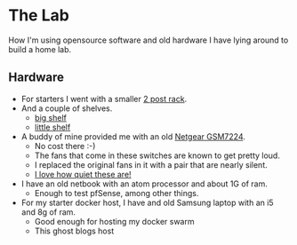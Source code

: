 # The Lab

How I'm using opensource software and old hardware I have lying around to build a home lab.

## Hardware
* For starters I went with a smaller [2 post rack](https://www.amazon.com/gp/product/B001U14MO8/ref=oh_aui_detailpage_o04_s00?ie=UTF8&psc=1).
* And a couple of shelves.
    * [big shelf](https://www.amazon.com/gp/product/B008X3JHJQ/ref=oh_aui_detailpage_o04_s00?ie=UTF8&psc=1)
    * [little shelf](https://www.amazon.com/gp/product/B0007OGTGS/ref=oh_aui_detailpage_o04_s00?ie=UTF8&psc=1)
* A buddy of mine provided me with an old [Netgear GSM7224](https://www.bhphotovideo.com/bnh/controller/home?A=details&O=&Q=&ap=y&c3api=1876%2C%7Bcreative%7D%2C%7Bkeyword%7D&gclid=CjwKCAiA-KzSBRAnEiwAkmQ156sc9yRyjPawO03RkGJP5Mox2vjJ0LNid2VP0uML2dMgHhSkvzj4iBoCcHwQAvD_BwE&is=REG&m=Y&sku=688085).
    * No cost there :-)
    * The fans that come in these switches are known to get pretty loud.
    * I replaced the original fans in it with a pair that are nearly silent.
    * [I love how quiet these are!](https://www.amazon.com/gp/product/B009NQLT0M/ref=oh_aui_detailpage_o07_s01?ie=UTF8&psc=1)
* I have an old netbook with an atom processor and about 1G of ram.
    * Enough to test pfSense, among other things.
* For my starter docker host, I have and old Samsung laptop with an i5 and 8g of ram.
    * Good enough for hosting my docker swarm
    * This ghost blogs host
